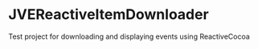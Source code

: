 JVEReactiveItemDownloader
=========================

Test project for downloading and displaying events using ReactiveCocoa
